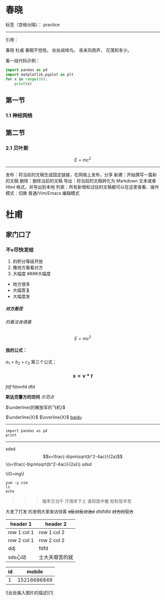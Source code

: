 # 春晓

标签（空格分隔）： practice

---
引用：
> 
春晓 
杜甫
春眠不觉晓，
处处闻啼鸟。
夜来风雨声，
花落知多少。

看一段代码示例：
```python
import pandas as pd
import matplotlib.pyplot as plt
for x in range(10):
    print(x)
```

## 第一节
### 1.1 神经网络
## 第二节
### 2.1 贝叶斯
<script type="text/javascript" src="http://cdn.mathjax.org/mathjax/latest/MathJax.js?config=default"></script>
$$ E=mc^2 $$

------
<i class="icon-share"></i> 发布：将当前的文稿生成固定链接，在网络上发布，分享
<i class="icon-file"></i> 新建：开始撰写一篇新的文稿
<i class="icon-trash"></i> 删除：删除当前的文稿
<i class="icon-cloud"></i> 导出：将当前的文稿转化为 Markdown 文本或者 Html 格式，并导出到本地
<i class="icon-reorder"></i> 列表：所有新增和过往的文稿都可以在这里查看、操作
<i class="icon-pencil"></i> 模式：切换 普通/Vim/Emacs 编辑模式

# **杜甫**
## 家门口了
### 不v尽快发给

1. 的积分等级开放
1. 撒地方看看对方
1. 大幅度
####大幅度
- 地方很多
- 大幅答复
- 大幅度发
##### 对方是否
###### 的看法肯德基
$$E=mc^2$$
#### 我的公式：
 $a_1=b_2+c_3$
第三个公式：
### $$s=v*t$$
$fdf$
fdmnfd
dfd 
> 
**斯达克警方的空间**
*示范点*

$\underline{的解放军的飞机}$


$\underline{X}$
$\overline{X}$
 [baidu](http://baidu.com)
***

```
import pandas as pd
print
```
***

sdsd 
$$x=\frac{-b\pm\sqrt{b^2-4ac}}{2a}$$
\\(x=\frac{-b\pm\sqrt{b^2-4ac}}{2a}\\)
sdsd 

\\(G=mg\\)

```shell
yum -y vim
ls
echo 
```



>>> 锄禾日当午
汗滴禾下土
谁知盘中餐
粒粒皆辛苦

大发了打发
的发明大家来访待客
~~d反对反对法d~~
dfdfdfd 
~~对方的官方~~

header 1 | header 2
---|---
row 1 col 1 | row 1 col 2
row 2 col 1 | row 2 col 2
ddj|fdfd
sds心动|士大夫艰苦的就

id|mobile
---|---
1|15216686849

![此处输入图片的描述][1]

